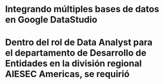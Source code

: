 <H1>Integrando múltiples bases de datos en Google DataStudio<H1>
<p>
Dentro del rol de Data Analyst para el departamento de Desarrollo de Entidades en la división regional AIESEC Americas, se requirió 
<p>
